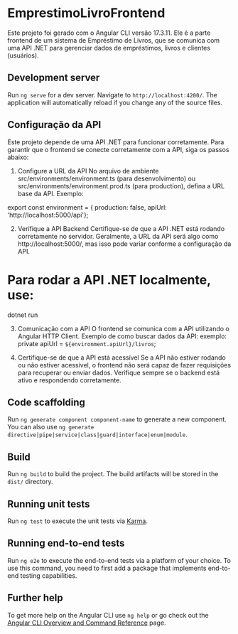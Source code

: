 # EmprestimoLivroFrontend

Este projeto foi gerado com o Angular CLI versão 17.3.11. Ele é a parte frontend de um sistema de Empréstimo de Livros, que se comunica com uma API .NET para gerenciar dados de empréstimos, livros e clientes (usuários).

## Development server

Run `ng serve` for a dev server. Navigate to `http://localhost:4200/`. The application will automatically reload if you change any of the source files.


## Configuração da API
Este projeto depende de uma API .NET para funcionar corretamente. Para garantir que o frontend se conecte corretamente com a API, siga os passos abaixo:

1. Configure a URL da API
No arquivo de ambiente src/environments/environment.ts (para desenvolvimento) ou src/environments/environment.prod.ts (para production), defina a URL base da API. Exemplo:

export const environment = {
  production: false,
  apiUrl: 'http://localhost:5000/api'};

2. Verifique a API Backend
Certifique-se de que a API .NET está rodando corretamente no servidor. Geralmente, a URL da API será algo como http://localhost:5000/, mas isso pode variar conforme a configuração da API.

# Para rodar a API .NET localmente, use:
dotnet run

3. Comunicação com a API
O frontend se comunica com a API utilizando o Angular HTTP Client. Exemplo de como buscar dados da API:
exemplo: private apiUrl = `${environment.apiUrl}/livros`;

4. Certifique-se de que a API está acessível
Se a API não estiver rodando ou não estiver acessível, o frontend não será capaz de fazer requisições para recuperar ou enviar dados. Verifique sempre se o backend está ativo e respondendo corretamente.

## Code scaffolding

Run `ng generate component component-name` to generate a new component. You can also use `ng generate directive|pipe|service|class|guard|interface|enum|module`.

## Build

Run `ng build` to build the project. The build artifacts will be stored in the `dist/` directory.

## Running unit tests

Run `ng test` to execute the unit tests via [Karma](https://karma-runner.github.io).

## Running end-to-end tests

Run `ng e2e` to execute the end-to-end tests via a platform of your choice. To use this command, you need to first add a package that implements end-to-end testing capabilities.

## Further help

To get more help on the Angular CLI use `ng help` or go check out the [Angular CLI Overview and Command Reference](https://angular.io/cli) page.
